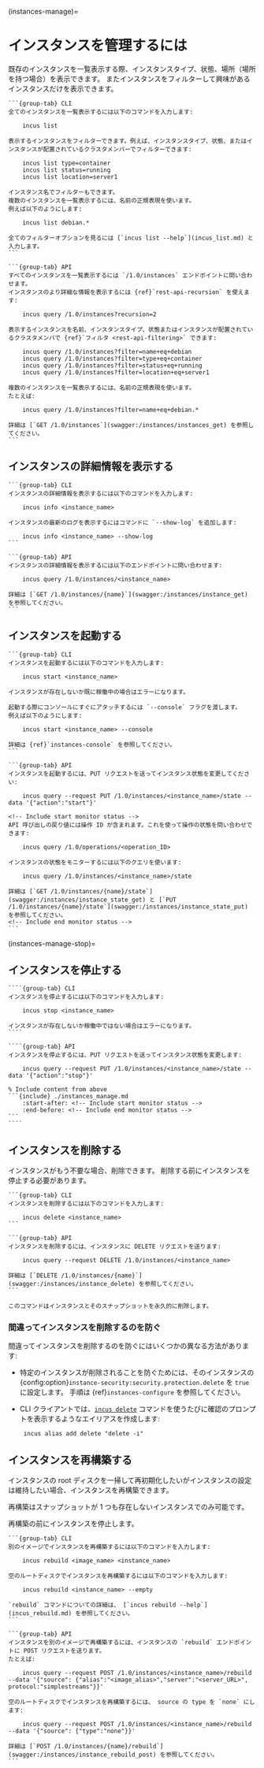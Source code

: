 (instances-manage)=
# インスタンスを管理するには

既存のインスタンスを一覧表示する際、インスタンスタイプ、状態、場所（場所を持つ場合）を表示できます。
またインスタンスをフィルターして興味があるインスタンスだけを表示できます。

````{tabs}
```{group-tab} CLI
全てのインスタンスを一覧表示するには以下のコマンドを入力します:

    incus list

表示するインスタンスをフィルターできます。例えば、インスタンスタイプ、状態、またはインスタンスが配置されているクラスタメンバーでフィルターできます:

    incus list type=container
    incus list status=running
    incus list location=server1

インスタンス名でフィルターもできます。
複数のインスタンスを一覧表示するには、名前の正規表現を使います。
例えば以下のようにします:

    incus list debian.*

全てのフィルターオプションを見るには [`incus list --help`](incus_list.md) と入力します。
```

```{group-tab} API
すべてのインスタンスを一覧表示するには `/1.0/instances` エンドポイントに問い合わせます。
インスタンスのより詳細な情報を表示するには {ref}`rest-api-recursion` を使えます:

    incus query /1.0/instances?recursion=2

表示するインスタンスを名前、インスタンスタイプ、状態またはインスタンスが配置されているクラスタメンバで {ref}`フィルタ <rest-api-filtering>` できます:

    incus query /1.0/instances?filter=name+eq+debian
    incus query /1.0/instances?filter=type+eq+container
    incus query /1.0/instances?filter=status+eq+running
    incus query /1.0/instances?filter=location+eq+server1

複数のインスタンスを一覧表示するには、名前の正規表現を使います。
たとえば:

    incus query /1.0/instances?filter=name+eq+debian.*

詳細は [`GET /1.0/instances`](swagger:/instances/instances_get) を参照してください。
```
````

## インスタンスの詳細情報を表示する

````{tabs}
```{group-tab} CLI
インスタンスの詳細情報を表示するには以下のコマンドを入力します:

    incus info <instance_name>

インスタンスの最新のログを表示するにはコマンドに `--show-log` を追加します:

    incus info <instance_name> --show-log
```

```{group-tab} API
インスタンスの詳細情報を表示するには以下のエンドポイントに問い合わせます:

    incus query /1.0/instances/<instance_name>

詳細は [`GET /1.0/instances/{name}`](swagger:/instances/instance_get) を参照してください。
```
````

## インスタンスを起動する

````{tabs}
```{group-tab} CLI
インスタンスを起動するには以下のコマンドを入力します:

    incus start <instance_name>

インスタンスが存在しないか既に稼働中の場合はエラーになります。

起動する際にコンソールにすぐにアタッチするには `--console` フラグを渡します。
例えば以下のようにします:

    incus start <instance_name> --console

詳細は {ref}`instances-console` を参照してください。
```

```{group-tab} API
インスタンスを起動するには、PUT リクエストを送ってインスタンス状態を変更してください:

    incus query --request PUT /1.0/instances/<instance_name>/state --data '{"action":"start"}'

<!-- Include start monitor status -->
API 呼び出しの戻り値には操作 ID が含まれます。これを使って操作の状態を問い合わせできます:

    incus query /1.0/operations/<operation_ID>

インスタンスの状態をモニターするには以下のクエリを使います:

    incus query /1.0/instances/<instance_name>/state

詳細は [`GET /1.0/instances/{name}/state`](swagger:/instances/instance_state_get) と [`PUT /1.0/instances/{name}/state`](swagger:/instances/instance_state_put) を参照してください。
<!-- Include end monitor status -->
```
````

(instances-manage-stop)=
## インスタンスを停止する

`````{tabs}
````{group-tab} CLI
インスタンスを停止するには以下のコマンドを入力します:

    incus stop <instance_name>

インスタンスが存在しないか稼働中ではない場合はエラーになります。
````

````{group-tab} API
インスタンスを停止するには、PUT リクエストを送ってインスタンス状態を変更します:

    incus query --request PUT /1.0/instances/<instance_name>/state --data '{"action":"stop"}'

% Include content from above
```{include} ./instances_manage.md
    :start-after: <!-- Include start monitor status -->
    :end-before: <!-- Include end monitor status -->
```
````
`````

## インスタンスを削除する

インスタンスがもう不要な場合、削除できます。
削除する前にインスタンスを停止する必要があります。

`````{tabs}
```{group-tab} CLI
インスタンスを削除するには以下のコマンドを入力します:

    incus delete <instance_name>
```

```{group-tab} API
インスタンスを削除するには、インスタンスに DELETE リクエストを送ります:

    incus query --request DELETE /1.0/instances/<instance_name>

詳細は [`DELETE /1.0/instances/{name}`](swagger:/instances/instance_delete) を参照してください。
```
`````

```{caution}
このコマンドはインスタンスとそのスナップショットを永久的に削除します。
```

### 間違ってインスタンスを削除するのを防ぐ

間違ってインスタンスを削除するのを防ぐにはいくつかの異なる方法があります:

- 特定のインスタンスが削除されることを防ぐためには、そのインスタンスの {config:option}`instance-security:security.protection.delete` を `true` に設定します。
  手順は {ref}`instances-configure` を参照してください。
- CLI クライアントでは、[`incus delete`](incus_delete.md) コマンドを使うたびに確認のプロンプトを表示するようなエイリアスを作成します:

       incus alias add delete "delete -i"

## インスタンスを再構築する

インスタンスの root ディスクを一掃して再初期化したいがインスタンスの設定は維持したい場合、インスタンスを再構築できます。

再構築はスナップショットが 1 つも存在しないインスタンスでのみ可能です。

再構築の前にインスタンスを停止します。

````{tabs}
```{group-tab} CLI
別のイメージでインスタンスを再構築するには以下のコマンドを入力します:

    incus rebuild <image_name> <instance_name>

空のルートディスクでインスタンスを再構築するには以下のコマンドを入力します:

    incus rebuild <instance_name> --empty

`rebuild` コマンドについての詳細は、 [`incus rebuild --help`](incus_rebuild.md) を参照してください。
```

```{group-tab} API
インスタンスを別のイメージで再構築するには、インスタンスの `rebuild` エンドポイントに POST リクエストを送ります。
たとえば:

    incus query --request POST /1.0/instances/<instance_name>/rebuild --data '{"source": {"alias":"<image_alias>","server":"<server_URL>", protocol:"simplestreams"}}'

空のルートディスクでインスタンスを再構築するには、 source の type を `none` にします:

    incus query --request POST /1.0/instances/<instance_name>/rebuild --data '{"source": {"type":"none"}}'

詳細は [`POST /1.0/instances/{name}/rebuild`](swagger:/instances/instance_rebuild_post) を参照してください。
```
````
